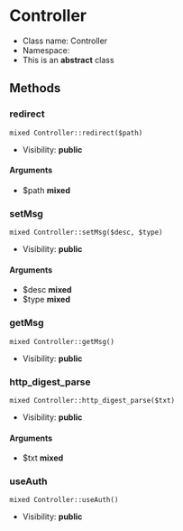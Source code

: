 Controller
===============






* Class name: Controller
* Namespace: 
* This is an **abstract** class







Methods
-------


### redirect

    mixed Controller::redirect($path)





* Visibility: **public**


#### Arguments
* $path **mixed**



### setMsg

    mixed Controller::setMsg($desc, $type)





* Visibility: **public**


#### Arguments
* $desc **mixed**
* $type **mixed**



### getMsg

    mixed Controller::getMsg()





* Visibility: **public**




### http_digest_parse

    mixed Controller::http_digest_parse($txt)





* Visibility: **public**


#### Arguments
* $txt **mixed**



### useAuth

    mixed Controller::useAuth()





* Visibility: **public**



